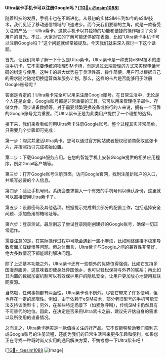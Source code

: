 **Ultra紫卡手机卡可以注册Google吗？[[TG💪+ @esim1088](https://t.me/s/esim1088)]**

随着科技的发展，手机卡也在不断进化。从最初的实体SIM卡到如今的eSIM技术，我们见证了移动通信领域的飞速进步。而今天我们要聊的主角，就是一款备受关注的产品——Ultra紫卡。这款手机卡以其独特的功能和便捷的操作吸引了众多用户的目光。不过，大家对它的了解可能还停留在表面，比如“Ultra紫卡手机卡可以注册Google吗？”这个问题就经常被提及。今天我们就来深入探讨一下这个话题。

首先，让我们简单了解一下什么是Ultra紫卡。Ultra紫卡是一种支持eSIM技术的虚拟手机卡，它不需要传统的物理SIM卡槽，而是通过云端管理的方式来实现电话号码的绑定与使用。这种卡的最大优势在于灵活性高、操作简便，用户可以根据自己的需求随时随地切换运营商和服务计划。那么，这样的卡片是否能够用于注册Google账号呢？

答案是肯定的！Ultra紫卡完全可以用来注册Google账号。在日常生活中，无论是个人还是企业，Google账号都是非常重要的工具。它可以用来管理电子邮件、存储文件、同步设备数据等。对于需要频繁更换设备或旅行的人来说，拥有一个可靠的Google账号尤为重要。而Ultra紫卡正是为此类用户提供了一个理想的选择。

接下来，我们来看看如何用Ultra紫卡注册Google账号。整个过程其实非常简单，只需要几个步骤即可完成：

第一步：购买并激活Ultra紫卡。您可以通过官方网站或者授权经销商获取这张卡片，并按照指引完成初始设置。

第二步：下载Google服务应用。在您的智能手机上安装Google提供的相关应用程序，例如Gmail客户端等。

第三步：打开Google账号注册页面。访问Google官网，找到注册新账户的入口，并填写必要的个人信息。

第四步：验证手机号码。系统会要求输入一个有效的手机号码以确认身份，这里就可以直接使用Ultra紫卡了。

第五步：设置密码及其他选项。根据提示完成剩余部分的配置工作，包括选择安全问题、添加备用邮箱地址等。

第六步：登录测试。最后别忘了尝试登录刚刚创建好的Google账号，确保一切正常运作。

需要注意的是，在实际操作过程中可能会遇到一些小麻烦，比如网络连接不稳定导致页面加载缓慢等问题。但总体而言，Ultra紫卡与Google之间的兼容性非常好，绝大多数情况下都能顺利解决问题。

除了上述基本功能之外，Ultra紫卡还有一些额外的优势值得强调。比如它支持多国漫游服务，这意味着即使身处异国他乡，也可以轻松保持与外界的联系；再比如其内置的数据加密机制可以有效保护用户的隐私安全，让用户更加放心地使用互联网资源。

当然啦，任何事物都有两面性，Ultra紫卡也不例外。尽管它带来了许多便利，但也存在一定的局限性。例如，由于依赖于eSIM技术，部分老旧型号的手机可能无法支持该类型卡；另外，在某些特定场景下（如紧急呼叫），传统SIM卡仍然具有不可替代的地位。因此，在决定是否采用Ultra紫卡之前，建议先评估自身的需求以及所使用的设备情况。

总而言之，Ultra紫卡确实是一款值得关注的好产品。它不仅能够帮助我们顺利完成Google账号的注册流程，还能为我们的日常生活带来更多乐趣和便利。如果您正在寻找一种既时尚又实用的通讯解决方案，不妨考虑一下Ultra紫卡吧！

[[TG💪+ @esim1088](https://t.me/s/esim1088) ![Image](https://i.postimg.cc/4NQfJmqS/Snipaste-2025-05-13-00-14-12.png)]